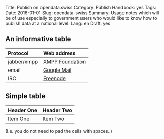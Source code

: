 Title: Publish on opendata.swiss
Category: Publish
Handbook: yes
Tags:
Date: 2016-01-01
Slug: opendata-swiss
Summary: Usage notes which will be of use especially to government users who would like to know how to publish data at a national level.
Lang: en
Draft: yes


## An informative table

| Protocol       | Web address                                          |
|:-------------- |:-----------------------------------------------------|
| jabber/xmpp    | [XMPP Foundation](http://xmpp.org/)                  |
| email          | [Google Mail](http://gmail.com/)                     |
| IRC            | [Freenode](https://freenode.net/)                    |

## Simple table

| Header One | Header Two |
| :-- | :-- |
| Item One | Item Two |

(I.e. you do not need to pad the cells with spaces..)
